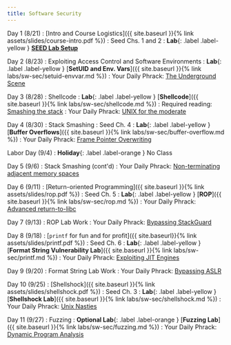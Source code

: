 ```yaml
---
title: Software Security
---
```


Day 1 (8/21)
: [Intro and Course Logistics]({{ site.baseurl }}{% link assets/slides/course-intro.pdf %})
  : Seed Chs. 1 and 2
: **Lab**{: .label .label-yellow } [**SEED Lab Setup**](https://seedsecuritylabs.org/labsetup.html)

Day 2 (8/23)
: Exploiting Access Control and Software Environments
: **Lab**{: .label .label-yellow } [**SetUID and Env. Vars**]({{ site.baseurl }}{% link labs/sw-sec/setuid-envvar.md %})
: Your Daily Phrack: [The Underground Scene](http://phrack.org/issues/64/4.html)

Day 3 (8/28)
: Shellcode
: **Lab**{: .label .label-yellow } [**Shellcode**]({{ site.baseurl }}{% link labs/sw-sec/shellcode.md %})
: Required reading: [Smashing the stack](https://github.com/rootkiter/phrack/blob/master/phrack49/14.txt)
: Your Daily Phrack: [UNIX for the moderate](http://phrack.org/issues/18/6.html)

Day 4 (8/30)
: Stack Smashing
  : Seed Ch. 4
: **Lab**{: .label .label-yellow } [**Buffer Overflows**]({{ site.baseurl }}{% link labs/sw-sec/buffer-overflow.md %})
: Your Daily Phrack: [Frame Pointer Overwriting](http://phrack.org/issues/55/8.html)

Labor Day (9/4)
: **Holiday**{: .label .label-orange } No Class

Day 5 (9/6)
: Stack Smashing (cont'd)
: Your Daily Phrack: [Non-terminating adjacent memory spaces](http://phrack.org/issues/56/14.html#article)

Day 6 (9/11)
: [Return-oriented Programming]({{ site.baseurl }}{% link assets/slides/rop.pdf %})
  : Seed Ch. 5
: **Lab**{: .label .label-yellow } [**ROP**]({{ site.baseurl }}{% link labs/sw-sec/rop.md %})
: Your Daily Phrack: [Advanced return-to-libc](http://phrack.org/issues/58/4.html)

Day 7 (9/13)
: ROP Lab Work
: Your Daily Phrack: [Bypassing StackGuard](http://phrack.org/issues/56/14.html#article)

Day 8 (9/18)
: [`printf` for fun and for profit]({{ site.baseurl}}{% link assets/slides/printf.pdf %})
  : Seed Ch. 6
: **Lab**{: .label .label-yellow } [**Format String Vulnerability Lab**]({{ site.baseurl }}{% link labs/sw-sec/printf.md %})
: Your Daily Phrack: [Exploiting JIT Engines](http://www.phrack.org/papers/jit_exploitation.html)

Day 9 (9/20)
: Format String Lab Work
: Your Daily Phrack: [Bypassing ASLR](http://phrack.org/issues/59/9.html)

Day 10 (9/25)
: [Shellshock]({{ site.baseurl }}{% link assets/slides/shellshock.pdf %})
  : Seed Ch. 3
: **Lab**{: .label .label-yellow } [**Shellshock Lab**]({{ site.baseurl }}{% link labs/sw-sec/shellshock.md %})
: Your Daily Phrack: [Unix Nasties](http://www.phrack.org/issues/32/5.html#article)

Day 11 (9/27)
: Fuzzing 
: **Optional Lab**{: .label .label-orange } [**Fuzzing Lab**]({{ site.baseurl }}{% link labs/sw-sec/fuzzing.md %})
: Your Daily Phrack: [Dynamic Program Analysis](http://phrack.org/issues/67/10.html)

